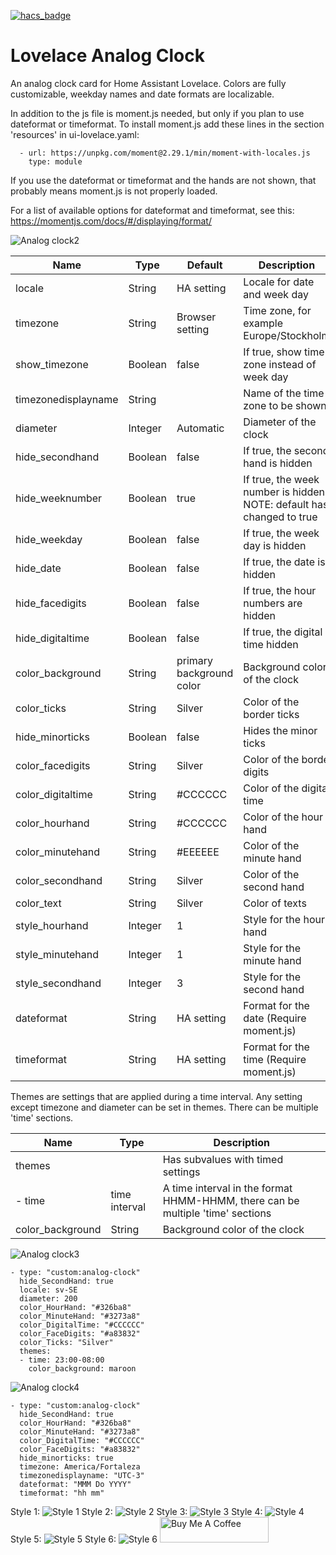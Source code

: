 [![hacs_badge](https://img.shields.io/badge/HACS-Default-orange.svg)](https://github.com/custom-components/hacs)
# Lovelace Analog Clock
An analog clock card for Home Assistant Lovelace. Colors are fully customizable, weekday names and date formats are localizable.

In addition to the js file is moment.js needed, but only if you plan to use dateformat or timeformat. To install moment.js add these lines in the section 'resources' in ui-lovelace.yaml:
```
  - url: https://unpkg.com/moment@2.29.1/min/moment-with-locales.js
    type: module
```

If you use the dateformat or timeformat and the hands are not shown, that probably means moment.js is not properly loaded.

For a list of available options for dateformat and timeformat, see this:
https://momentjs.com/docs/#/displaying/format/

![Analog clock2](https://github.com/tomasrudh/analogclock/blob/main/Images/AnalogClock2.png?raw=true)

| Name | Type | Default | Description
| --- | --- | --- | --- |
| locale | String | HA setting | Locale for date and week day |
| timezone | String | Browser setting | Time zone, for example Europe/Stockholm |
| show_timezone | Boolean | false | If true, show time zone instead of week day |
| timezonedisplayname | String | | Name of the time zone to be shown |
| diameter | Integer | Automatic | Diameter of the clock |
| hide_secondhand | Boolean | false | If true, the second hand is hidden |
| hide_weeknumber | Boolean | true | If true, the week number is hidden NOTE: default has changed to true |
| hide_weekday | Boolean | false | If true, the week day is hidden |
| hide_date | Boolean | false | If true, the date is hidden |
| hide_facedigits | Boolean | false | If true, the hour numbers are hidden |
| hide_digitaltime | Boolean | false | If true, the digital time hidden |
| color_background | String | primary background color | Background color of the clock |
| color_ticks | String | Silver | Color of the border ticks |
| hide_minorticks | Boolean | false | Hides the minor ticks |
| color_facedigits | String | Silver | Color of the borde digits |
| color_digitaltime | String | #CCCCCC | Color of the digital time |
| color_hourhand | String | #CCCCCC | Color of the hour hand |
| color_minutehand | String | #EEEEEE | Color of the minute hand |
| color_secondhand | String | Silver | Color of the second hand |
| color_text | String | Silver | Color of texts |
| style_hourhand | Integer | 1 | Style for the hour hand |
| style_minutehand | Integer | 1 | Style for the minute hand |
| style_secondhand | Integer | 3 | Style for the second hand |
| dateformat | String | HA setting | Format for the date (Require moment.js) |
| timeformat | String | HA setting | Format for the time (Require moment.js) |

Themes are settings that are applied during a time interval. Any setting except timezone and diameter can be set in themes. There can be multiple 'time' sections.

| Name | Type | Description
| --- | --- | --- |
| themes | | Has subvalues with timed settings |
| - time | time interval | A time interval in the format HHMM-HHMM, there can be multiple 'time' sections
| color_background | String | Background color of the clock |

![Analog clock3](https://github.com/tomasrudh/analogclock/blob/main/Images/AnalogClock3.png?raw=true)

```
- type: "custom:analog-clock"
  hide_SecondHand: true
  locale: sv-SE
  diameter: 200
  color_HourHand: "#326ba8"
  color_MinuteHand: "#3273a8"
  color_DigitalTime: "#CCCCCC"
  color_FaceDigits: "#a83832"
  color_Ticks: "Silver"
  themes:
  - time: 23:00-08:00
    color_background: maroon
```
![Analog clock4](https://github.com/tomasrudh/analogclock/blob/main/Images/AnalogClock4.png?raw=true)
```
- type: "custom:analog-clock"
  hide_SecondHand: true
  color_HourHand: "#326ba8"
  color_MinuteHand: "#3273a8"
  color_DigitalTime: "#CCCCCC"
  color_FaceDigits: "#a83832"
  hide_minorticks: true
  timezone: America/Fortaleza
  timezonedisplayname: "UTC-3"
  dateformat: "MMM Do YYYY"
  timeformat: "hh mm"
```

Style 1:
![Style 1](https://github.com/tomasrudh/analogclock/blob/main/Images/Style-1.png?raw=true)
Style 2:
![Style 2](https://github.com/tomasrudh/analogclock/blob/main/Images/Style-2.png?raw=true)
Style 3:
![Style 3](https://github.com/tomasrudh/analogclock/blob/main/Images/Style-3.png?raw=true)
Style 4:
![Style 4](https://github.com/tomasrudh/analogclock/blob/main/Images/Style-4.png?raw=true)
Style 5:
![Style 5](https://github.com/tomasrudh/analogclock/blob/main/Images/Style-5.png?raw=true)
Style 6:
![Style 6](https://github.com/tomasrudh/analogclock/blob/main/Images/Style-6.png?raw=true)
<a href="https://www.buymeacoffee.com/rudhan" target="_blank"><img src="https://cdn.buymeacoffee.com/buttons/default-orange.png" alt="Buy Me A Coffee" height="41" width="174"></a>
